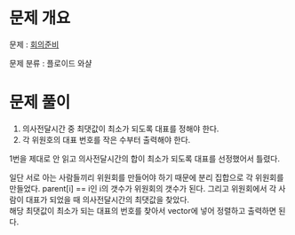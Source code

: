 # 문제 개요

문제 : [회의준비](https://www.acmicpc.net/problem/2610)

문제 분류 : 플로이드 와샬

# 문제 풀이

1. 의사전달시간 중 최댓값이 최소가 되도록 대표를 정해야 한다.
2. 각 위원호의 대표 번호를 작은 수부터 출력해야 한다.

1번을 제대로 안 읽고 의사전달시간의 합이 최소가 되도록 대표를 선정했어서 틀렸다.

일단 서로 아는 사람들끼리 위원회를 만들어야 하기 때문에 분리 집합으로 각 위원회를 만들었다.
parent[i] == i인 i의 갯수가 위원회의 갯수가 된다.
그리고 위원회에서 각 사람이 대표가 되었을 때 의사전달시간의 최댓값을 찾았다.  
해당 최댓값이 최소가 되는 대표의 번호를 찾아서 vector에 넣어 정렬하고 출력하면 된다.
